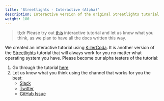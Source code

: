 ```yaml
---
title: 'Streetlights - Interactive (Alpha)'
description: Interactive version of the original Streetlights tutorial.
weight: 180
---
```


>tl;dr
Please try out [this](https://killercoda.com/asyncapi/scenario/streetlight-tut) interactive tutorial and let us know what you think, as we plan to have all the docs written this way.<!--more-->

We created an interactive tutorial using [KillerCoda](https://killercoda.com). It is another version of the [Streetlights](./streetlights.md) tutorial that will always work for you no matter what operating system you have.
Please become our alpha testers of the tutorial:

1. Go through the tutorial [here](https://killercoda.com/asyncapi/scenario/streetlight-tut)
2. Let us know what you think using the channel that works for you the best:
   - [Slack](https://www.asyncapi.com/slack-invite/)
   - [Twitter](https://twitter.com/AsyncAPISpec)
   - [GitHub Issue](https://github.com/asyncapi/website/issues/)
